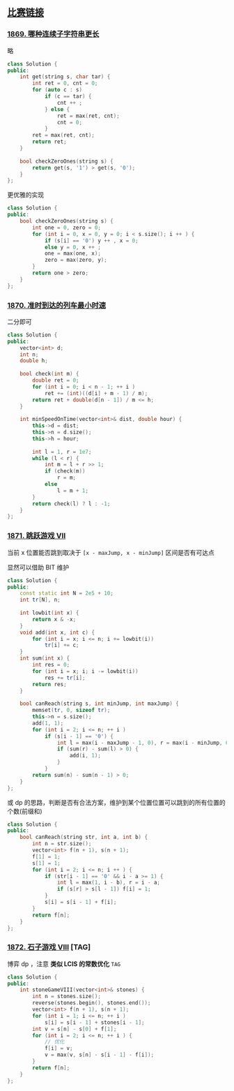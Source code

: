 ## [比赛链接](https://leetcode-cn.com/contest/weekly-contest-242/)


### [1869. 哪种连续子字符串更长](https://leetcode-cn.com/problems/longer-contiguous-segments-of-ones-than-zeros/)

略

```c++
class Solution {
public:
    int get(string s, char tar) {
        int ret = 0, cnt = 0;
        for (auto c : s)
            if (c == tar) {
                cnt ++ ;
            } else {
                ret = max(ret, cnt);
                cnt = 0;
            }
        ret = max(ret, cnt);
        return ret;
    }
    
    bool checkZeroOnes(string s) {
        return get(s, '1') > get(s, '0');
    }
};
```

更优雅的实现

```c++
class Solution {
public:
    bool checkZeroOnes(string s) {
        int one = 0, zero = 0;
        for (int i = 0, x = 0, y = 0; i < s.size(); i ++ ) {
            if (s[i] == '0') y ++ , x = 0;
            else y = 0, x ++ ;
            one = max(one, x);
            zero = max(zero, y);
        }
        return one > zero;
    }
};
```

### [1870. 准时到达的列车最小时速](https://leetcode-cn.com/problems/minimum-speed-to-arrive-on-time/)

二分即可

```c++
class Solution {
public:
    vector<int> d;
    int n;
    double h;
    
    bool check(int m) {
        double ret = 0;
        for (int i = 0; i < n - 1; ++ i )
            ret += (int)((d[i] + m - 1) / m);
        return ret + double(d[n - 1]) / m <= h;
    }
    
    int minSpeedOnTime(vector<int>& dist, double hour) {
        this->d = dist;
        this->n = d.size();
        this->h = hour;
        
        int l = 1, r = 1e7;
        while (l < r) {
            int m = l + r >> 1;
            if (check(m))
                r = m;
            else
                l = m + 1;
        }
        return check(l) ? l : -1;
    }
};
```

### [1871. 跳跃游戏 VII](https://leetcode-cn.com/problems/jump-game-vii/)

当前 x 位置能否跳到取决于 `[x - maxJump, x - minJump]` 区间是否有可达点

显然可以借助 BIT 维护

```c++
class Solution {
public:
    const static int N = 2e5 + 10;
    int tr[N], n;
    
    int lowbit(int x) {
        return x & -x;
    }
    void add(int x, int c) {
        for (int i = x; i <= n; i += lowbit(i))
            tr[i] += c;
    }
    int sum(int x) {
        int res = 0;
        for (int i = x; i; i -= lowbit(i))
            res += tr[i];
        return res;
    }
    
    bool canReach(string s, int minJump, int maxJump) {
        memset(tr, 0, sizeof tr);
        this->n = s.size();
        add(1, 1);
        for (int i = 2; i <= n; ++ i )
            if (s[i - 1] == '0') {
                int l = max(i - maxJump - 1, 0), r = max(i - minJump, 0);
                if (sum(r) - sum(l) > 0) {
                    add(i, 1);
                }
            }
        return sum(n) - sum(n - 1) > 0;
    }
};
```

或 dp 的思路，判断是否有合法方案，维护到某个位置位置可以跳到的所有位置的个数(前缀和)

```c++
class Solution {
public:
    bool canReach(string str, int a, int b) {
        int n = str.size();
        vector<int> f(n + 1), s(n + 1);
        f[1] = 1;
        s[1] = 1;
        for (int i = 2; i <= n; i ++ ) {
            if (str[i - 1] == '0' && i - a >= 1) {
                int l = max(1, i - b), r = i - a;
                if (s[r] > s[l - 1]) f[i] = 1;
            }
            s[i] = s[i - 1] + f[i];
        }
        return f[n];
    }
};
```

### [1872. 石子游戏 VIII](https://leetcode-cn.com/problems/stone-game-viii/) [TAG]

博弈 dp ，注意 **类似 LCIS 的常数优化** `TAG`

```c++
class Solution {
public:
    int stoneGameVIII(vector<int>& stones) {
        int n = stones.size();
        reverse(stones.begin(), stones.end());
        vector<int> f(n + 1), s(n + 1);
        for (int i = 1; i <= n; ++ i )
            s[i] = s[i - 1] + stones[i - 1];
        int v = s[n] - s[0] + f[1];
        for (int i = 2; i <= n; ++ i ) {
            // 优化
            f[i] = v;
            v = max(v, s[n] - s[i - 1] - f[i]);
        }
        return f[n];
    }
};
```
